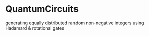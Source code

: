 # QuantumCircuits

generating equally distributed random non-negative integers using Hadamard &amp; rotational gates

